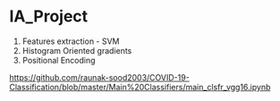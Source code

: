 # IA_Project

1. Features extraction - SVM
1. Histogram Oriented gradients
1. Positional Encoding

https://github.com/raunak-sood2003/COVID-19-Classification/blob/master/Main%20Classifiers/main_clsfr_vgg16.ipynb
